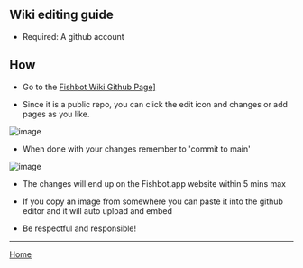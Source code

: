 ## Wiki editing guide ##

- Required: A github account

## How ##

- Go to the <a href="https://github.com/fishbotapp/fishbotwiki/" target="_blank">Fishbot Wiki Github Page]</a>

- Since it is a public repo, you can click the edit icon and changes or add pages as you like.

![image](https://github.com/fishbotapp/fishbotwiki/assets/163616414/c0fbd9e2-0015-49f6-85f9-7b3a5dece388)

- When done with your changes remember to 'commit to main'

![image](https://github.com/fishbotapp/fishbotwiki/assets/163616414/f7fe6aeb-4cd7-4f2b-a1fe-33698a486c91)


- The changes will end up on the Fishbot.app website within 5 mins max

- If you copy an image from somewhere you can paste it into the github editor and it will auto upload and embed

- Be respectful and responsible!


-----------------------------

[Home](https://fishbotapp.github.io/fishbotwiki/)
